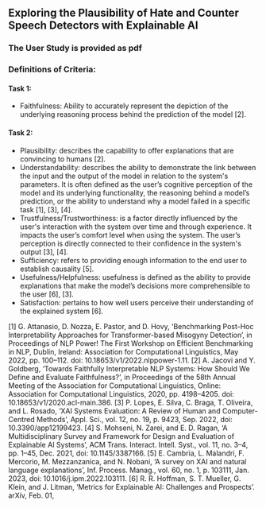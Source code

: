 ## Exploring the Plausibility of Hate and Counter Speech Detectors with Explainable AI
### The User Study is provided as pdf


### Definitions of Criteria:

#### Task 1:
* Faithfulness: Ability to accurately represent the depiction of the underlying reasoning process behind the prediction of the model [2].

#### Task 2:
* Plausibility: describes the capability to offer explanations that are convincing to humans [2].
* Understandability: describes the ability to demonstrate the link between the input and the output of the model in relation to the system's parameters. It is often defined as the user’s cognitive perception of the model and its underlying functionality, the reasoning behind a model’s prediction, or the ability to understand why a model failed in a specific task [1], [3], [4].
* Trustfulness/Trustworthiness: is a factor directly influenced by the user's interaction with the system over time and through experience. It impacts the user’s comfort level when using the system. The user’s perception is directly connected to their confidence in the system's output  [3], [4].
* Sufficiency: refers to providing enough information to the end user to establish causality [5].
* Usefulness/Helpfulness: usefulness is defined as the ability to provide explanations that make the model’s decisions more comprehensible to the user [6], [3].
* Satisfaction: pertains to how well users perceive their understanding of the explained system [6].



[1] G. Attanasio, D. Nozza, E. Pastor, and D. Hovy, ‘Benchmarking Post-Hoc Interpretability Approaches for Transformer-based Misogyny Detection’, in Proceedings of NLP Power! The First Workshop on Efficient Benchmarking in NLP, Dublin, Ireland: Association for Computational Linguistics, May 2022, pp. 100–112. doi: 10.18653/v1/2022.nlppower-1.11.
[2] A. Jacovi and Y. Goldberg, ‘Towards Faithfully Interpretable NLP Systems: How Should We Define and Evaluate Faithfulness?’, in Proceedings of the 58th Annual Meeting of the Association for Computational Linguistics, Online: Association for Computational Linguistics, 2020, pp. 4198–4205. doi: 10.18653/v1/2020.acl-main.386.
[3] P. Lopes, E. Silva, C. Braga, T. Oliveira, and L. Rosado, ‘XAI Systems Evaluation: A Review of Human and Computer-Centred Methods’, Appl. Sci., vol. 12, no. 19, p. 9423, Sep. 2022, doi: 10.3390/app12199423.
[4] S. Mohseni, N. Zarei, and E. D. Ragan, ‘A Multidisciplinary Survey and Framework for Design and Evaluation of Explainable AI Systems’, ACM Trans. Interact. Intell. Syst., vol. 11, no. 3–4, pp. 1–45, Dec. 2021, doi: 10.1145/3387166.
[5] E. Cambria, L. Malandri, F. Mercorio, M. Mezzanzanica, and N. Nobani, ‘A survey on XAI and natural language explanations’, Inf. Process. Manag., vol. 60, no. 1, p. 103111, Jan. 2023, doi: 10.1016/j.ipm.2022.103111.
[6] R. R. Hoffman, S. T. Mueller, G. Klein, and J. Litman, ‘Metrics for Explainable AI: Challenges and Prospects’. arXiv, Feb. 01,